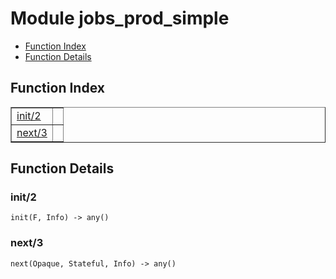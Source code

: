 

# Module jobs_prod_simple #
* [Function Index](#index)
* [Function Details](#functions)


<a name="index"></a>

## Function Index ##


<table width="100%" border="1" cellspacing="0" cellpadding="2" summary="function index"><tr><td valign="top"><a href="#init-2">init/2</a></td><td></td></tr><tr><td valign="top"><a href="#next-3">next/3</a></td><td></td></tr></table>


<a name="functions"></a>

## Function Details ##

<a name="init-2"></a>

### init/2 ###

`init(F, Info) -> any()`


<a name="next-3"></a>

### next/3 ###

`next(Opaque, Stateful, Info) -> any()`



